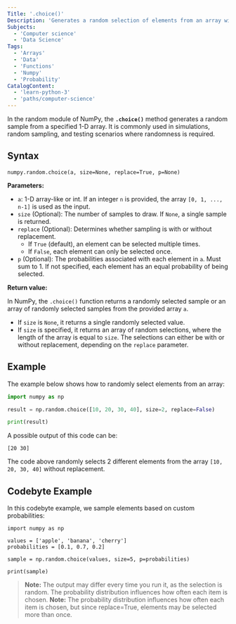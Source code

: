 ```yaml
---
Title: '.choice()'
Description: 'Generates a random selection of elements from an array with or without replacement.'
Subjects:
  - 'Computer science'
  - 'Data Science'
Tags:
  - 'Arrays'
  - 'Data'
  - 'Functions'
  - 'Numpy'
  - 'Probability'
CatalogContent:
  - 'learn-python-3'
  - 'paths/computer-science'
---
```


In the random module of NumPy, the **`.choice()`** method generates a random sample from a specified 1-D array. It is commonly used in simulations, random sampling, and testing scenarios where randomness is required.

## Syntax

```pseudo
numpy.random.choice(a, size=None, replace=True, p=None)
```

**Parameters:**

- `a`: 1-D array-like or int. If an integer `n` is provided, the array `[0, 1, ..., n-1]` is used as the input.
- `size` (Optional): The number of samples to draw. If `None`, a single sample is returned.
- `replace` (Optional): Determines whether sampling is with or without replacement.
  - If `True` (default), an element can be selected multiple times.
  - If `False`, each element can only be selected once.
- `p` (Optional): The probabilities associated with each element in `a`. Must sum to 1. If not specified, each element has an equal probability of being selected.

**Return value:**

In NumPy, the `.choice()` function returns a randomly selected sample or an array of randomly selected samples from the provided array `a`.

- If `size` is `None`, it returns a single randomly selected value.
- If `size` is specified, it returns an array of random selections, where the length of the array is equal to `size`. The selections can either be with or without replacement, depending on the `replace` parameter.

## Example

The example below shows how to randomly select elements from an array:

```py
import numpy as np

result = np.random.choice([10, 20, 30, 40], size=2, replace=False)

print(result)
```

A possible output of this code can be:

```shell
[20 30]
```

The code above randomly selects 2 different elements from the array `[10, 20, 30, 40]` without replacement.

## Codebyte Example

In this codebyte example, we sample elements based on custom probabilities:

```codebyte/python
import numpy as np

values = ['apple', 'banana', 'cherry']
probabilities = [0.1, 0.7, 0.2]

sample = np.random.choice(values, size=5, p=probabilities)

print(sample)
```

> **Note:** The output may differ every time you run it, as the selection is random. The probability distribution influences how often each item is chosen.
> **Note:** The probability distribution influences how often each item is chosen, but since replace=True, elements may be selected more than once.
